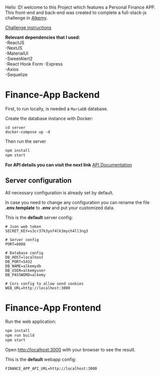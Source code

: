Hello :D! welcome to this Project which features a Personal Finance APP.    
This front-end and back-end was created to complete a full-stack-js challenge in [Alkemy](https://www.alkemy.org/).  

[Challenge instructions](https://drive.google.com/file/d/1xR92xRBg8uQDbdajch0sVb9xa4VtHXtU/view?pli=1)

__Relevant dependencies that I used:__    
-ReactJS    
-NextJS   
-MaterialUI   
-SweetAlert2  
-React Hook Form
-Express    
-Axios    
-Sequelize

# Finance-App Backend
First, to run locally, is needed a `MariaDB` database.

Create the database instance with Docker:
```
cd server
docker-compose up -d
```

Then run the server
```bash
npm install
npm start
```

__For API details you can visit the next link__
[API Documentation](https://documenter.getpostman.com/view/11898595/UVyxRtwT) 

## Server configuration
All necessary configuration is already set by default.

In case you need to change any configuration you can rename the file __.env.template__ to __.env__ and put your customized data.

This is the __default__ server config:
```
# Json web token
SECRET_KEY=s3cr37k3yof4lk3mych4ll3ng3

# Server config
PORT=8080

# Database config
DB_HOST=localhost
DB_PORT=5432
DB_NAME=alkemydb
DB_USER=alkemyuser
DB_PASSWORD=alkemy

# Cors config to allow send cookies
WEB_URL=http://localhost:3000

```

# Finance-App Frontend
Run the web application:

```bash
npm install
npm run build
npm start
```
Open [http://localhost:3000](http://localhost:3000) with your browser to see the result.


This is the __default__ webapp config:
```
FINANCE_APP_API_URL=http://localhost:3000
```
